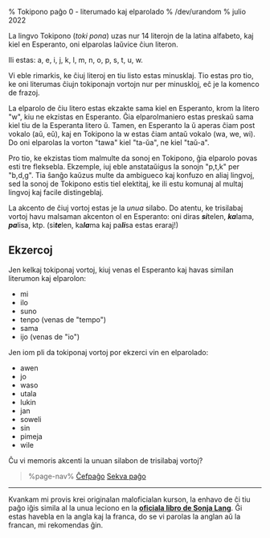 % Tokipono paĝo 0 - literumado kaj elparolado
% /dev/urandom
% julio 2022

La lingvo Tokipono (*toki pona*) uzas nur 14 literojn de la latina alfabeto, kaj
kiel en Esperanto, oni elparolas laŭvice ĉiun literon.

Ili estas: a, e, i, j, k, l, m, n, o, p, s, t, u, w.

Vi eble rimarkis, ke ĉiuj literoj en tiu listo estas minusklaj. Tio estas pro
tio, ke oni literumas ĉiujn tokiponajn vortojn nur per minuskloj, eĉ je la
komenco de frazoj.

La elparolo de ĉiu litero estas ekzakte sama kiel en Esperanto, krom la
litero "w", kiu ne ekzistas en Esperanto. Ĝia elparolmaniero estas preskaŭ sama
kiel tiu de la Esperanta litero ŭ. Tamen, en Esperanto la ŭ aperas ĉiam post
vokalo (aŭ, eŭ), kaj en Tokipono la w estas ĉiam antaŭ vokalo (wa, we, wi). Do
oni elparolas la vorton "tawa" kiel "ta-ŭa", ne kiel "taŭ-a".

Pro tio, ke ekzistas tiom malmulte da sonoj en Tokipono, ĝia elparolo povas
esti tre fleksebla. Ekzemple, iuj eble anstataŭigus la sonojn "p,t,k" per "b,d,g".
Tia ŝanĝo kaŭzus multe da ambigueco kaj konfuzo en aliaj lingvoj, sed la sonoj
de Tokipono estis tiel elektitaj, ke ili estu komunaj al multaj lingvoj kaj
facile distingeblaj.

La akcento de ĉiuj vortoj estas je la *unua* silabo. Do atentu, ke
trisilabaj vortoj havu malsaman akcenton ol en Esperanto: oni diras
***si***telen, ***ka***lama, ***pa***lisa, ktp. (si***te***len,
ka***la***ma kaj pa***li***sa estas eraraj!)

## Ekzercoj

Jen kelkaj tokiponaj vortoj, kiuj venas el Esperanto kaj havas similan literumon
kaj elparolon:

* mi
* ilo
* suno
* tenpo (venas de "tempo")
* sama
* ijo (venas de "io")

Jen iom pli da tokiponaj vortoj por ekzerci vin en elparolado:

* awen
* jo
* waso
* utala
* lukin
* jan
* soweli
* sin
* pimeja
* wile

Ĉu vi memoris akcenti la unuan silabon de trisilabaj vortoj?

> %page-nav%
> [Ĉefpaĝo](eo)
> [Sekva paĝo](eo/1)

---

Kvankam mi provis krei originalan maloficialan kurson, la enhavo de ĉi tiu
paĝo iĝis simila al la unua leciono en la [**oficiala libro de Sonja
Lang**](https://tokipona.org/). Ĝi estas havebla en la angla kaj la franca,
do se vi parolas la anglan aŭ la francan, mi rekomendas ĝin.
